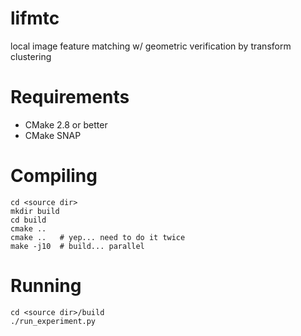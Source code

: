 lifmtc
======

local image feature matching w/ geometric verification by transform clustering

Requirements
============

* CMake 2.8 or better
* CMake SNAP


Compiling
=========
```
cd <source dir> 
mkdir build
cd build
cmake ..
cmake ..   # yep... need to do it twice
make -j10  # build... parallel
 ```

Running
=========
 ```
cd <source dir>/build
./run_experiment.py
 ```
